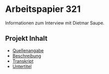 # Arbeitspapier 321

Informationen zum Interview mit Dietmar Saupe.

## Projekt Inhalt

- [Quellenangabe](https://github.com/michael-holzheu/Arbeitspapier-321/tree/main/Attribution/Attribution.txt)
- [Beschreibung](https://github.com/michael-holzheu/Viewsonic-M2W/tree/main/Description)
- [Transkript](https://github.com/michael-holzheu/Arbeitspapier-321/tree/main/Transcript)
- [Untertitel](https://github.com/michael-holzheu/Arbeitspapier-321/tree/main/Subtitles)
